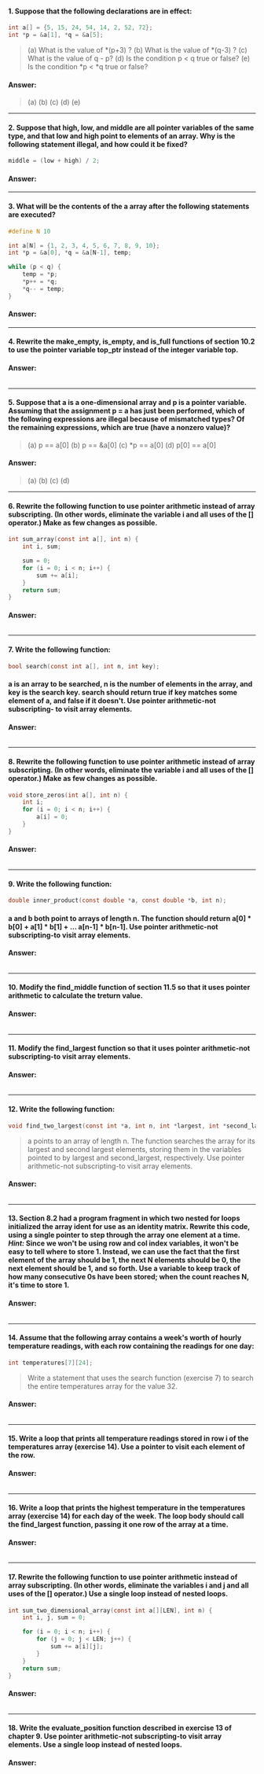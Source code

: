#### 1. Suppose that the following declarations are in effect:

```c
int a[] = {5, 15, 24, 54, 14, 2, 52, 72};
int *p = &a[1], *q = &a[5];
```

> (a) What is the value of *(p+3) ?
> (b) What is the value of *(q-3) ?
> (c) What is the value of q - p?
> (d) Is the condition p < q true or false?
> (e) Is the condition *p < *q true or false?

#### Answer:

> (a)
> (b)
> (c)
> (d)
> (e)

---

#### 2. Suppose that high, low, and middle are all pointer variables of the same type, and that low and high point to elements of an array. Why is the following statement illegal, and how could it be fixed?

```c
middle = (low + high) / 2;
```

#### Answer:  

>

---

#### 3. What will be the contents of the a array after the following statements are executed?

```c
#define N 10

int a[N] = {1, 2, 3, 4, 5, 6, 7, 8, 9, 10};
int *p = &a[0], *q = &a[N-1], temp;

while (p < q) {
    temp = *p;
    *p++ = *q;
    *q-- = temp;
}
```

#### Answer:

>
  
---

#### 4. Rewrite the make\_empty, is\_empty, and is\_full functions of section 10.2 to use the pointer variable top\_ptr instead of the integer variable top.  

#### Answer:

```c

```
  
---

#### 5. Suppose that a is a one-dimensional array and p is a pointer variable. Assuming that the assignment p = a has just been performed, which of the following expressions are illegal because of mismatched types? Of the remaining expressions, which are true (have a nonzero value)?

> (a) p == a[0]
> (b) p == &a[0]
> (c) \*p == a[0]
> (d) p[0] == a[0]

#### Answer:

> (a)
> (b)
> (c)
> (d)

---

#### 6. Rewrite the following function to use pointer arithmetic instead of array subscripting. (In other words, eliminate the variable i and all uses of the [] operator.) Make as few changes as possible.

```c
int sum_array(const int a[], int n) {
    int i, sum;

    sum = 0;
    for (i = 0; i < n; i++) {
        sum += a[i];
    }
    return sum;
}
```

#### Answer:

```c

```

---

#### 7. Write the following function:

```c
bool search(const int a[], int n, int key);
```

#### a is an array to be searched, n is the number of elements in the array, and key is the search key. search should return true if key matches some element of a, and false if it doesn't. Use pointer arithmetic-not subscripting- to visit array elements.

#### Answer:

```c

```

---

#### 8. Rewrite the following function to use pointer arithmetic instead of array subscripting. (In other words, eliminate the variable i and all uses of the [] operator.) Make as few changes as possible.

```c
void store_zeros(int a[], int n) {
    int i;
    for (i = 0; i < n; i++) {
        a[i] = 0;
    }
}
```

#### Answer:

```c

```

---

#### 9. Write the following function:

```c
double inner_product(const double *a, const double *b, int n);
```

#### a and b both point to arrays of length n. The function should return a[0] * b[0] + a[1] * b[1] + ... a[n-1] * b[n-1]. Use pointer arithmetic-not subscripting-to visit array elements.

#### Answer:

```c

```

---

#### 10. Modify the find\_middle function of section 11.5 so that it uses pointer arithmetic to calculate the treturn value.

#### Answer:

```c

```

---

#### 11. Modify the find\_largest function so that it uses pointer arithmetic-not subscripting-to visit array elements.

#### Answer:

```c

```

---

#### 12. Write the following function:

```c
void find_two_largest(const int *a, int n, int *largest, int *second_largest);
```

> a points to an array of length n. The function searches the array for its largest and second largest elements, storing them in the variables pointed to by largest and second\_largest, respectively. Use pointer arithmetic-not subscripting-to visit array elements.

#### Answer:

```c

```

---

#### 13. Section 8.2 had a program fragment in which two nested for loops initialized the array ident for use as an identity matrix. Rewrite this code, using a single pointer to step through the array one element at a time. *Hint:* Since we won't be using row and col index variables, it won't be easy to tell where to store 1. Instead, we can use the fact that the first element of the array should be 1, the next N elements should be 0, the next element should be 1, and so forth. Use a variable to keep track of how many consecutive 0s have been stored; when the count reaches N, it's time to store 1.

#### Answer:

```c

```

---

#### 14. Assume that the following array contains a week's worth of hourly temperature readings, with each row containing the readings for one day:

```c
int temperatures[7][24];
```

> Write a statement that uses the search function (exercise 7) to search the entire temperatures array for the value 32.

#### Answer:

```c

```

---

#### 15. Write a loop that prints all temperature readings stored in row i of the temperatures array (exercise 14). Use a pointer to visit each element of the row.

#### Answer:

```c

```

---

#### 16. Write a loop that prints the highest temperature in the temperatures array (exercise 14) for each day of the week. The loop body should call the find\_largest function, passing it one row of the array at a time.

#### Answer:

```c

```

---

#### 17. Rewrite the following function to use pointer arithmetic instead of array subscripting. (In other words, eliminate the variables i and j and all uses of the [] operator.) Use a single loop instead of nested loops.

```c
int sum_two_dimensional_array(const int a[][LEN], int n) {
    int i, j, sum = 0;

    for (i = 0; i < n; i++) {
        for (j = 0; j < LEN; j++) {
            sum += a[i][j];
        }
    }
    return sum;
}
```

#### Answer:

```c

```

---

#### 18. Write the evaluate\_position function described in exercise 13 of chapter 9. Use pointer arithmetic-not subscripting-to visit array elements. Use a single loop instead of nested loops.

#### Answer:

```c

```
